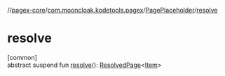 //[pagex-core](../../../index.md)/[com.mooncloak.kodetools.pagex](../index.md)/[PagePlaceholder](index.md)/[resolve](resolve.md)

# resolve

[common]\
abstract suspend fun [resolve](resolve.md)(): [ResolvedPage](../-resolved-page/index.md)&lt;[Item](index.md)&gt;
